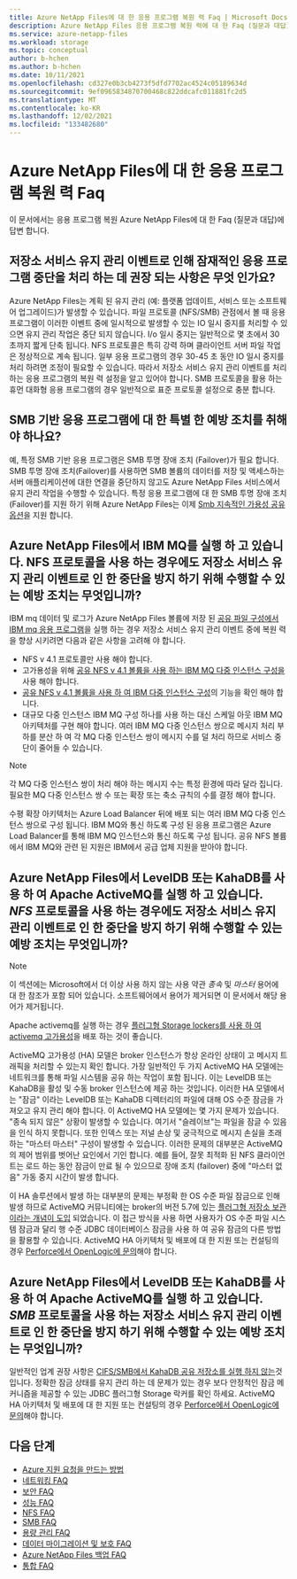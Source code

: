 ```yaml
---
title: Azure NetApp Files에 대 한 응용 프로그램 복원 력 Faq | Microsoft Docs
description: Azure NetApp Files 응용 프로그램 복원 력에 대 한 Faq (질문과 대답)를 답변 합니다.
ms.service: azure-netapp-files
ms.workload: storage
ms.topic: conceptual
author: b-hchen
ms.author: b-hchen
ms.date: 10/11/2021
ms.openlocfilehash: cd327e0b3cb4273f5dfd7702ac4524c05189634d
ms.sourcegitcommit: 9ef0965834870700468c822ddcafc011881fc2d5
ms.translationtype: MT
ms.contentlocale: ko-KR
ms.lasthandoff: 12/02/2021
ms.locfileid: "133482680"
---
```

# <a name="application-resilience-faqs-for-azure-netapp-files"></a>Azure NetApp Files에 대 한 응용 프로그램 복원 력 Faq

이 문서에서는 응용 프로그램 복원 Azure NetApp Files에 대 한 Faq (질문과 대답)에 답변 합니다.

## <a name="what-do-you-recommend-for-handling-potential-application-disruptions-due-to-storage-service-maintenance-events"></a>저장소 서비스 유지 관리 이벤트로 인해 잠재적인 응용 프로그램 중단을 처리 하는 데 권장 되는 사항은 무엇 인가요?

Azure NetApp Files는 계획 된 유지 관리 (예: 플랫폼 업데이트, 서비스 또는 소프트웨어 업그레이드)가 발생할 수 있습니다. 파일 프로토콜 (NFS/SMB) 관점에서 볼 때 응용 프로그램이 이러한 이벤트 중에 일시적으로 발생할 수 있는 IO 일시 중지를 처리할 수 있으면 유지 관리 작업은 중단 되지 않습니다. I/o 일시 중지는 일반적으로 몇 초에서 30 초까지 짧게 단축 됩니다. NFS 프로토콜은 특히 강력 하며 클라이언트 서버 파일 작업은 정상적으로 계속 됩니다. 일부 응용 프로그램의 경우 30-45 초 동안 IO 일시 중지를 처리 하려면 조정이 필요할 수 있습니다. 따라서 저장소 서비스 유지 관리 이벤트를 처리 하는 응용 프로그램의 복원 력 설정을 알고 있어야 합니다. SMB 프로토콜을 활용 하는 휴먼 대화형 응용 프로그램의 경우 일반적으로 표준 프로토콜 설정으로 충분 합니다. 

## <a name="do-i-need-to-take-special-precautions-for-smb-based-applications"></a>SMB 기반 응용 프로그램에 대 한 특별 한 예방 조치를 취해야 하나요?

예, 특정 SMB 기반 응용 프로그램은 SMB 투명 장애 조치 (Failover)가 필요 합니다. SMB 투명 장애 조치(Failover)를 사용하면 SMB 볼륨의 데이터를 저장 및 액세스하는 서버 애플리케이션에 대한 연결을 중단하지 않고도 Azure NetApp Files 서비스에서 유지 관리 작업을 수행할 수 있습니다. 특정 응용 프로그램에 대 한 SMB 투명 장애 조치 (Failover)를 지원 하기 위해 Azure NetApp Files는 이제 [Smb 지속적인 가용성 공유 옵션](azure-netapp-files-create-volumes-smb.md#continuous-availability)을 지원 합니다. 

## <a name="i-am-running-ibm-mq-on-azure-netapp-files-what-precautions-can-i-take-to-avoid-disruptions-due-to-storage-service-maintenance-events-despite-using-the-nfs-protocol"></a>Azure NetApp Files에서 IBM MQ를 실행 하 고 있습니다. NFS 프로토콜을 사용 하는 경우에도 저장소 서비스 유지 관리 이벤트로 인 한 중단을 방지 하기 위해 수행할 수 있는 예방 조치는 무엇입니까?

IBM mq 데이터 및 로그가 Azure NetApp Files 볼륨에 저장 된 [공유 파일 구성에서 IBM mq 응용 프로그램](https://www.ibm.com/docs/en/ibm-mq/9.2?topic=multiplatforms-sharing-mq-files)을 실행 하는 경우 저장소 서비스 유지 관리 이벤트 중에 복원 력을 향상 시키려면 다음과 같은 사항을 고려해 야 합니다.

* NFS v 4.1 프로토콜만 사용 해야 합니다.
* 고가용성을 위해 [공유 NFS v 4.1 볼륨을 사용 하는 IBM MQ 다중 인스턴스 구성을](https://www.ibm.com/docs/en/ibm-mq/9.2?topic=manager-create-multi-instance-queue-linux)사용 해야 합니다. 
* [공유 NFS v 4.1 볼륨을 사용 하 여 IBM 다중 인스턴스 구성](https://www.ibm.com/docs/en/ibm-mq/9.2?topic=multiplatforms-verifying-shared-file-system-behavior)의 기능을 확인 해야 합니다. 
* 대규모 다중 인스턴스 IBM MQ 구성 하나를 사용 하는 대신 스케일 아웃 IBM MQ 아키텍처를 구현 해야 합니다. 여러 IBM MQ 다중 인스턴스 쌍으로 메시지 처리 부하를 분산 하 여 각 MQ 다중 인스턴스 쌍이 메시지 수를 덜 처리 하므로 서비스 중단이 줄어들 수 있습니다.

> [!NOTE] 
> 각 MQ 다중 인스턴스 쌍이 처리 해야 하는 메시지 수는 특정 환경에 따라 달라 집니다. 필요한 MQ 다중 인스턴스 쌍 수 또는 확장 또는 축소 규칙의 수를 결정 해야 합니다.

수평 확장 아키텍처는 Azure Load Balancer 뒤에 배포 되는 여러 IBM MQ 다중 인스턴스 쌍으로 구성 됩니다. IBM MQ와 통신 하도록 구성 된 응용 프로그램은 Azure Load Balancer를 통해 IBM MQ 인스턴스와 통신 하도록 구성 됩니다. 공유 NFS 볼륨에서 IBM MQ와 관련 된 지원은 IBM에서 공급 업체 지원을 받아야 합니다.

## <a name="i-am-running-apache-activemq-with-leveldb-or-kahadb-on-azure-netapp-files-what-precautions-can-i-take-to-avoid-disruptions-due-to-storage-service-maintenance-events-despite-using-the-nfs-protocol"></a>Azure NetApp Files에서 LevelDB 또는 KahaDB를 사용 하 여 Apache ActiveMQ를 실행 하 고 있습니다. *NFS* 프로토콜을 사용 하는 경우에도 저장소 서비스 유지 관리 이벤트로 인 한 중단을 방지 하기 위해 수행할 수 있는 예방 조치는 무엇입니까?

>[!NOTE]
> 이 섹션에는 Microsoft에서 더 이상 사용 하지 않는 사용 약관 *종속* 및 *마스터* 용어에 대 한 참조가 포함 되어 있습니다. 소프트웨어에서 용어가 제거되면 이 문서에서 해당 용어가 제거됩니다.

Apache activemq를 실행 하는 경우 [플러그형 Storage lockers를 사용 하 여 activemq 고가용성](https://www.openlogic.com/blog/pluggable-storage-lockers-activemq)을 배포 하는 것이 좋습니다. 

ActiveMQ 고가용성 (HA) 모델은 broker 인스턴스가 항상 온라인 상태이 고 메시지 트래픽을 처리할 수 있는지 확인 합니다. 가장 일반적인 두 가지 ActiveMQ HA 모델에는 네트워크를 통해 파일 시스템을 공유 하는 작업이 포함 됩니다. 이는 LevelDB 또는 KahaDB을 활성 및 수동 broker 인스턴스에 제공 하는 것입니다. 이러한 HA 모델에서는 "잠금" 이라는 LevelDB 또는 KahaDB 디렉터리의 파일에 대해 OS 수준 잠금을 가져오고 유지 관리 해야 합니다. 이 ActiveMQ HA 모델에는 몇 가지 문제가 있습니다. "종속 되지 않은" 상황이 발생할 수 있습니다. 여기서 "슬레이브"는 파일을 잠글 수 있음을 인식 하지 못합니다.  또한 인덱스 또는 저널 손상 및 궁극적으로 메시지 손실을 초래 하는 "마스터 마스터" 구성이 발생할 수 있습니다. 이러한 문제의 대부분은 ActiveMQ의 제어 범위를 벗어난 요인에서 기인 합니다. 예를 들어, 잘못 최적화 된 NFS 클라이언트는 로드 하는 동안 잠금이 만료 될 수 있으므로 장애 조치 (failover) 중에 "마스터 없음" 가동 중지 시간이 발생 합니다. 

이 HA 솔루션에서 발생 하는 대부분의 문제는 부정확 한 OS 수준 파일 잠금으로 인해 발생 하므로 ActiveMQ 커뮤니티에는 broker의 버전 5.7에 있는 [플러그형 저장소 보관 이라는 개념이 도입](https://www.openlogic.com/blog/pluggable-storage-lockers-activemq) 되었습니다. 이 접근 방식을 사용 하면 사용자가 OS 수준 파일 시스템 잠금과 달리 행 수준 JDBC 데이터베이스 잠금을 사용 하 여 공유 잠금의 다른 방법을 활용할 수 있습니다. ActiveMQ HA 아키텍처 및 배포에 대 한 지원 또는 컨설팅의 경우 [Perforce에서 OpenLogic에 문의](https://www.openlogic.com/contact-us)해야 합니다.

## <a name="i-am-running-apache-activemq-with-leveldb-or-kahadb-on-azure-netapp-files-what-precautions-can-i-take-to-avoid-disruptions-due-to-storage-service-maintenance-events-despites-using-the-smb-protocol"></a>Azure NetApp Files에서 LevelDB 또는 KahaDB를 사용 하 여 Apache ActiveMQ를 실행 하 고 있습니다. *SMB* 프로토콜을 사용 하는 저장소 서비스 유지 관리 이벤트로 인 한 중단을 방지 하기 위해 수행할 수 있는 예방 조치는 무엇입니까?

일반적인 업계 권장 사항은 [CIFS/SMB에서 KahaDB 공유 저장소를 실행 하지 않는](https://www.openlogic.com/blog/activemq-community-deprecates-leveldb-what-you-need-know)것입니다. 정확한 잠금 상태를 유지 관리 하는 데 문제가 있는 경우 보다 안정적인 잠금 메커니즘을 제공할 수 있는 JDBC 플러그형 Storage 락커를 확인 하세요. ActiveMQ HA 아키텍처 및 배포에 대 한 지원 또는 컨설팅의 경우 [Perforce에서 OpenLogic에 문의](https://www.openlogic.com/contact-us)해야 합니다.

## <a name="next-steps"></a>다음 단계  

- [Azure 지원 요청을 만드는 방법](../azure-portal/supportability/how-to-create-azure-support-request.md)
- [네트워킹 FAQ](faq-networking.md)
- [보안 FAQ](faq-security.md)
- [성능 FAQ](faq-performance.md)
- [NFS FAQ](faq-nfs.md)
- [SMB FAQ](faq-smb.md)
- [용량 관리 FAQ](faq-capacity-management.md)
- [데이터 마이그레이션 및 보호 FAQ](faq-data-migration-protection.md)
- [Azure NetApp Files 백업 FAQ](faq-backup.md)
- [통합 FAQ](faq-integration.md)

